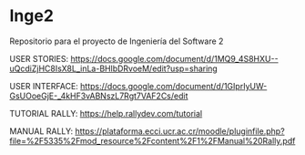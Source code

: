 Inge2
=====

Repositorio para el proyecto de Ingeniería del Software 2


USER STORIES:
https://docs.google.com/document/d/1MQ9_4S8HXU--uQcdiZjHC8IsX8L_inLa-BHlbDRvoeM/edit?usp=sharing

USER INTERFACE:
https://docs.google.com/document/d/1GIprIyUW-GsUOoeGjE-_4kHF3vABNszL7Rgt7VAF2Cs/edit

TUTORIAL RALLY:
https://help.rallydev.com/tutorial

MANUAL RALLY:
https://plataforma.ecci.ucr.ac.cr/moodle/pluginfile.php?file=%2F5335%2Fmod_resource%2Fcontent%2F1%2FManual%20Rally.pdf

